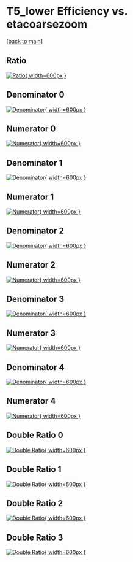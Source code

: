 # T5_lower Efficiency vs. etacoarsezoom

[[back to main](./)]



## Ratio

[![Ratio](../mtv/var/T5_lower_base_11_-1_eff_etacoarsezoom.png){ width=600px }](../mtv/var/T5_lower_base_11_-1_eff_etacoarsezoom.pdf)

## Denominator 0

[![Denominator](../mtv/den/T5_lower_base_11_-1_eff_etacoarsezoom_den0.png){ width=600px }](../mtv/den/T5_lower_base_11_-1_eff_etacoarsezoom_den0.pdf)

## Numerator 0

[![Numerator](../mtv/num/T5_lower_base_11_-1_eff_etacoarsezoom_num0.png){ width=600px }](../mtv/num/T5_lower_base_11_-1_eff_etacoarsezoom_num0.pdf)

## Denominator 1

[![Denominator](../mtv/den/T5_lower_base_11_-1_eff_etacoarsezoom_den1.png){ width=600px }](../mtv/den/T5_lower_base_11_-1_eff_etacoarsezoom_den1.pdf)

## Numerator 1

[![Numerator](../mtv/num/T5_lower_base_11_-1_eff_etacoarsezoom_num1.png){ width=600px }](../mtv/num/T5_lower_base_11_-1_eff_etacoarsezoom_num1.pdf)

## Denominator 2

[![Denominator](../mtv/den/T5_lower_base_11_-1_eff_etacoarsezoom_den2.png){ width=600px }](../mtv/den/T5_lower_base_11_-1_eff_etacoarsezoom_den2.pdf)

## Numerator 2

[![Numerator](../mtv/num/T5_lower_base_11_-1_eff_etacoarsezoom_num2.png){ width=600px }](../mtv/num/T5_lower_base_11_-1_eff_etacoarsezoom_num2.pdf)

## Denominator 3

[![Denominator](../mtv/den/T5_lower_base_11_-1_eff_etacoarsezoom_den3.png){ width=600px }](../mtv/den/T5_lower_base_11_-1_eff_etacoarsezoom_den3.pdf)

## Numerator 3

[![Numerator](../mtv/num/T5_lower_base_11_-1_eff_etacoarsezoom_num3.png){ width=600px }](../mtv/num/T5_lower_base_11_-1_eff_etacoarsezoom_num3.pdf)

## Denominator 4

[![Denominator](../mtv/den/T5_lower_base_11_-1_eff_etacoarsezoom_den4.png){ width=600px }](../mtv/den/T5_lower_base_11_-1_eff_etacoarsezoom_den4.pdf)

## Numerator 4

[![Numerator](../mtv/num/T5_lower_base_11_-1_eff_etacoarsezoom_num4.png){ width=600px }](../mtv/num/T5_lower_base_11_-1_eff_etacoarsezoom_num4.pdf)

## Double Ratio 0

[![Double Ratio](../mtv/ratio/T5_lower_base_11_-1_eff_etacoarsezoom_ratio0.png){ width=600px }](../mtv/ratio/T5_lower_base_11_-1_eff_etacoarsezoom_ratio0.pdf)

## Double Ratio 1

[![Double Ratio](../mtv/ratio/T5_lower_base_11_-1_eff_etacoarsezoom_ratio1.png){ width=600px }](../mtv/ratio/T5_lower_base_11_-1_eff_etacoarsezoom_ratio1.pdf)

## Double Ratio 2

[![Double Ratio](../mtv/ratio/T5_lower_base_11_-1_eff_etacoarsezoom_ratio2.png){ width=600px }](../mtv/ratio/T5_lower_base_11_-1_eff_etacoarsezoom_ratio2.pdf)

## Double Ratio 3

[![Double Ratio](../mtv/ratio/T5_lower_base_11_-1_eff_etacoarsezoom_ratio3.png){ width=600px }](../mtv/ratio/T5_lower_base_11_-1_eff_etacoarsezoom_ratio3.pdf)

